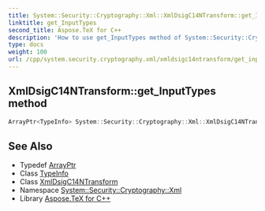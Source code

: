 ```yaml
---
title: System::Security::Cryptography::Xml::XmlDsigC14NTransform::get_InputTypes method
linktitle: get_InputTypes
second_title: Aspose.TeX for C++
description: 'How to use get_InputTypes method of System::Security::Cryptography::Xml::XmlDsigC14NTransform class in C++.'
type: docs
weight: 100
url: /cpp/system.security.cryptography.xml/xmldsigc14ntransform/get_inputtypes/
---
```

## XmlDsigC14NTransform::get_InputTypes method




```cpp
ArrayPtr<TypeInfo> System::Security::Cryptography::Xml::XmlDsigC14NTransform::get_InputTypes() override
```

## See Also

* Typedef [ArrayPtr](../../../system/arrayptr/)
* Class [TypeInfo](../../../system/typeinfo/)
* Class [XmlDsigC14NTransform](../)
* Namespace [System::Security::Cryptography::Xml](../../)
* Library [Aspose.TeX for C++](../../../)
